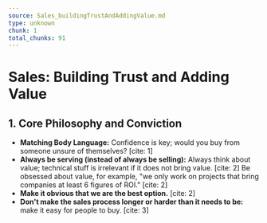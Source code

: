 ```yaml
---
source: Sales_buildingTrustAndAddingValue.md
type: unknown
chunk: 1
total_chunks: 91
---
```


# Sales: Building Trust and Adding Value

## 1. Core Philosophy and Conviction

* **Matching Body Language:** Confidence is key; would you buy from someone unsure of themselves? [cite: 1]
* **Always be serving (instead of always be selling):** Always think about value; technical stuff is irrelevant if it does not bring value. [cite: 2] Be obsessed about value, for example, "we only work on projects that bring companies at least 6 figures of ROI." [cite: 2]
* **Make it obvious that we are the best option.** [cite: 2]
* **Don't make the sales process longer or harder than it needs to be:** make it easy for people to buy. [cite: 3]